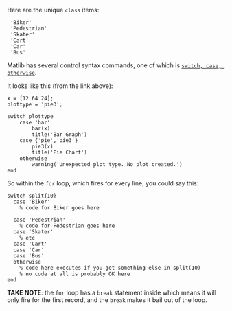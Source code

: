 Here are the unique `class` items:

```
 'Biker'
 'Pedestrian'
 'Skater'
 'Cart'
 'Car'
 'Bus'
```

Matlib has several control syntax commands, one of which is [`switch, case, otherwise`](https://www.mathworks.com/help/matlab/ref/switch.html).

It looks like this (from the link above):

```
x = [12 64 24];
plottype = 'pie3';

switch plottype
    case 'bar'
        bar(x)
        title('Bar Graph')
    case {'pie','pie3'}
        pie3(x)
        title('Pie Chart')
    otherwise
        warning('Unexpected plot type. No plot created.')
end
```

So within the `for` loop, which fires for every line, you could say this:

```
switch split{10}
  case 'Biker'
    % code for Biker goes here

  case 'Pedestrian'
    % code for Pedestrian goes here
  case 'Skater'
    % etc
  case 'Cart'
  case 'Car'
  case 'Bus'
  otherwise
    % code here executes if you get something else in split(10)
    % no code at all is probably OK here
end
```

**TAKE NOTE**: the `for` loop has a `break` statement inside which means it will only fire for the first record, and the `break` makes it bail out of the loop.